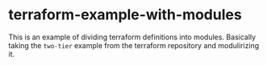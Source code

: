 # terraform-example-with-modules

This is an example of dividing terraform definitions into modules. Basically
taking the `two-tier` example from the terraform repository and modulirizing
it.


